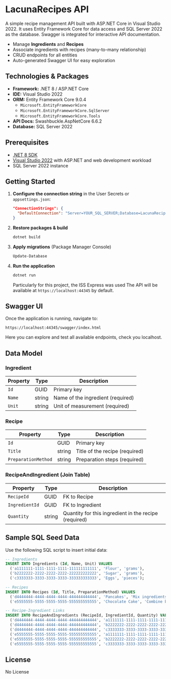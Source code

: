 # LacunaRecipes API

A simple recipe management API built with ASP.NET Core in Visual Studio 2022. It uses Entity Framework Core for data access and SQL Server 2022 as the database. Swagger is integrated for interactive API documentation.

- Manage **Ingredients** and **Recipes**
- Associate ingredients with recipes (many-to-many relationship)
- CRUD endpoints for all entities
- Auto-generated Swagger UI for easy exploration

## Technologies & Packages

- **Framework:** .NET 8 / ASP.NET Core
- **IDE:** Visual Studio 2022
- **ORM:** Entity Framework Core 9.0.4
  - `Microsoft.EntityFrameworkCore`
  - `Microsoft.EntityFrameworkCore.SqlServer`
  - `Microsoft.EntityFrameworkCore.Tools`
- **API Docs:** Swashbuckle.AspNetCore 6.6.2
- **Database:** SQL Server 2022

## Prerequisites

- [.NET 8 SDK](https://dotnet.microsoft.com/download)
- [Visual Studio 2022](https://visualstudio.microsoft.com/vs/) with ASP.NET and web development workload
- SQL Server 2022 instance

## Getting Started

1. **Configure the connection string** in the User Secrets or `appsettings.json`:
   ```json
   "ConnectionStrings": {
     "DefaultConnection": "Server=YOUR_SQL_SERVER;Database=LacunaRecipes;Trusted_Connection=True;"
   }
   ```

2. **Restore packages & build**
   ```bash
   dotnet build
   ```

3. **Apply migrations** (Package Manager Console)
   ```bash
   Update-Database
   ```

4. **Run the application**
   ```bash
   dotnet run
   ```
   Particularly for this project, the ISS Express was used
   The API will be available at `https://localhost:44345` by default.

## Swagger UI

Once the application is running, navigate to:

```
https://localhost:44345/swagger/index.html
```

Here you can explore and test all available endpoints, check you localhost.

## Data Model

### Ingredient

| Property | Type   | Description                           |
|----------|--------|---------------------------------------|
| `Id`     | GUID   | Primary key                           |
| `Name`   | string | Name of the ingredient (required)     |
| `Unit`   | string | Unit of measurement (required)        |

### Recipe

| Property             | Type   | Description                         |
|----------------------|--------|-------------------------------------|
| `Id`                 | GUID   | Primary key                         |
| `Title`              | string | Title of the recipe (required)      |
| `PreparationMethod`  | string | Preparation steps (required)        |

### RecipeAndIngredient (Join Table)

| Property       | Type   | Description                                             |
|----------------|--------|---------------------------------------------------------|
| `RecipeId`     | GUID   | FK to Recipe                                            |
| `IngredientId` | GUID   | FK to Ingredient                                        |
| `Quantity`     | string | Quantity for this ingredient in the recipe (required)   |


## Sample SQL Seed Data

Use the following SQL script to insert initial data:

```sql
-- Ingredients
INSERT INTO Ingredients (Id, Name, Unit) VALUES
  ('a1111111-1111-1111-1111-111111111111', 'Flour', 'grams'),
  ('b2222222-2222-2222-2222-222222222222', 'Sugar', 'grams'),
  ('c3333333-3333-3333-3333-333333333333', 'Eggs', 'pieces');

-- Recipes
INSERT INTO Recipes (Id, Title, PreparationMethod) VALUES
  ('d4444444-4444-4444-4444-444444444444', 'Pancakes', 'Mix ingredients and fry.'),
  ('e5555555-5555-5555-5555-555555555555', 'Chocolate Cake', 'Combine batter and bake at 180°C.');

-- Recipe-Ingredient Links
INSERT INTO RecipeAndIngredients (RecipeId, IngredientId, Quantity) VALUES
  ('d4444444-4444-4444-4444-444444444444', 'a1111111-1111-1111-1111-111111111111', '200'),
  ('d4444444-4444-4444-4444-444444444444', 'b2222222-2222-2222-2222-222222222222', '50'),
  ('d4444444-4444-4444-4444-444444444444', 'c3333333-3333-3333-3333-333333333333', '2'),
  ('e5555555-5555-5555-5555-555555555555', 'a1111111-1111-1111-1111-111111111111', '250'),
  ('e5555555-5555-5555-5555-555555555555', 'b2222222-2222-2222-2222-222222222222', '100'),
  ('e5555555-5555-5555-5555-555555555555', 'c3333333-3333-3333-3333-333333333333', '3');
```
## License
No License
